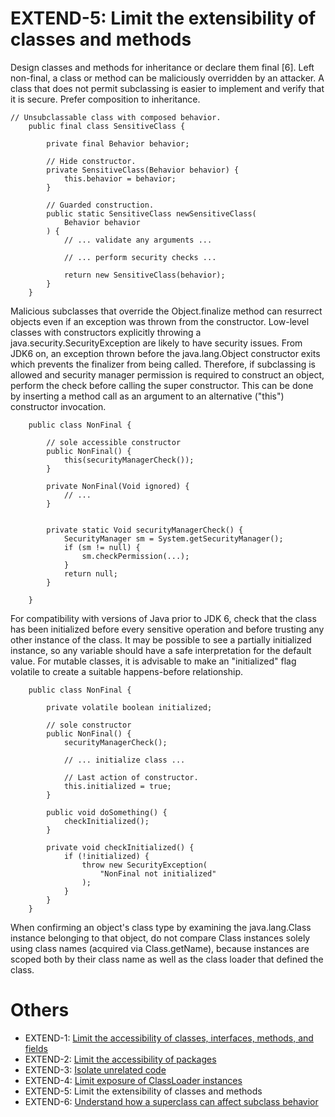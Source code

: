 # EXTEND-5: Limit the extensibility of classes and methods
Design classes and methods for inheritance or declare them final [6]. Left non-final, a class or method can be maliciously overridden by an attacker. A class that does not permit subclassing is easier to implement and verify that it is secure. Prefer composition to inheritance.

	// Unsubclassable class with composed behavior.
        public final class SensitiveClass {

            private final Behavior behavior;

            // Hide constructor.
            private SensitiveClass(Behavior behavior) {
                this.behavior = behavior;
            }

            // Guarded construction.
            public static SensitiveClass newSensitiveClass(
                Behavior behavior
            ) {
                // ... validate any arguments ...

                // ... perform security checks ...

                return new SensitiveClass(behavior);
            }
        }

Malicious subclasses that override the Object.finalize method can resurrect objects even if an exception was thrown from the constructor. Low-level classes with constructors explicitly throwing a java.security.SecurityException are likely to have security issues. From JDK6 on, an exception thrown before the java.lang.Object constructor exits which prevents the finalizer from being called. Therefore, if subclassing is allowed and security manager permission is required to construct an object, perform the check before calling the super constructor. This can be done by inserting a method call as an argument to an alternative ("this") constructor invocation.

        public class NonFinal {

            // sole accessible constructor
            public NonFinal() {
                this(securityManagerCheck());
            }

            private NonFinal(Void ignored) {
                // ...
            }


            private static Void securityManagerCheck() {
                SecurityManager sm = System.getSecurityManager();
                if (sm != null) {
                    sm.checkPermission(...);
                }
                return null;
            }

        }

For compatibility with versions of Java prior to JDK 6, check that the class has been initialized before every sensitive operation and before trusting any other instance of the class. It may be possible to see a partially initialized instance, so any variable should have a safe interpretation for the default value. For mutable classes, it is advisable to make an "initialized" flag volatile to create a suitable happens-before relationship.

        public class NonFinal {

            private volatile boolean initialized;

            // sole constructor
            public NonFinal() {
                securityManagerCheck();

                // ... initialize class ...

                // Last action of constructor.
                this.initialized = true;
            }

            public void doSomething() {
                checkInitialized();
            }

            private void checkInitialized() {
                if (!initialized) {
                    throw new SecurityException(
                        "NonFinal not initialized"
                    );
                }
            }
        }

When confirming an object's class type by examining the java.lang.Class instance belonging to that object, do not compare Class instances solely using class names (acquired via Class.getName), because instances are scoped both by their class name as well as the class loader that defined the class.



# Others
 - EXTEND-1: [Limit the accessibility of classes, interfaces, methods, and fields](../g41)
 - EXTEND-2: [Limit the accessibility of packages](../g42)
 - EXTEND-3: [Isolate unrelated code](../g43)
 - EXTEND-4: [Limit exposure of ClassLoader instances](../g44)
 - EXTEND-5: Limit the extensibility of classes and methods
 - EXTEND-6: [Understand how a superclass can affect subclass behavior](../g46)

